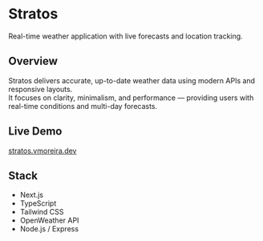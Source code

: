 # Stratos
Real-time weather application with live forecasts and location tracking.

## Overview
Stratos delivers accurate, up-to-date weather data using modern APIs and responsive layouts.  
It focuses on clarity, minimalism, and performance — providing users with real-time conditions and multi-day forecasts.

## Live Demo
[stratos.vmoreira.dev](https://stratos.vmoreira.dev)

## Stack
- Next.js
- TypeScript
- Tailwind CSS
- OpenWeather API
- Node.js / Express
